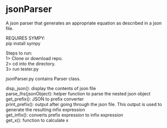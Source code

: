 # jsonParser
A json parser that generates an appropriate equation as described in a json file.  

REQUIRES SYMPY:  
pip install sympy  
  
Steps to run:  
1> Clone or download repo.  
2> cd into the directory.  
3> run tester.py  

jsonParser.py contains Parser class.  
  
disp_json(): display the contents of json file  
parse_lhs(jsonObject): helper function to parse the nested json object  
get_prefix(): JSON to prefix converter  
print_prefix(): output after going through the json file. This output is used to generate the resulting infix expression  
get_infix(): converts prefix expression to infix expression  
get_x(): function to calculate x
